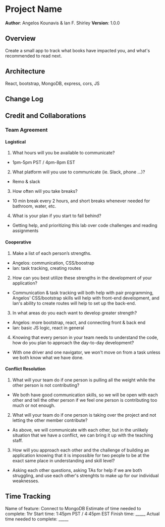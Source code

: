 # Project Name

**Author**: Angelos Kounavis & Ian F. Shirley
**Version**: 1.0.0

## Overview

Create a small app to track what books have impacted you, and what's recommended to read next.

## Architecture

React, bootstrap, MongoDB, express, cors, JS

## Change Log

## Credit and Collaborations

### Team Agreement

#### Logistical

1. What hours will you be available to communicate?
- 1pm-5pm PST / 4pm-8pm EST
2. What platform will you use to communicate (ie. Slack, phone …)?
- Remo & slack
3. How often will you take breaks?
- 10 min break every 2 hours, and short breaks whenever needed for bathroom, water, etc.
4. What is your plan if you start to fall behind?
- Getting help, and prioritizing this lab over code challenges and reading assignments

#### Cooperative

1. Make a list of each person’s strengths.
- Angelos: communication, CSS/boostrap
- Ian: task tracking, creating routes
2. How can you best utilize these strengths in the development of your application?
- Communication & task tracking will both help with pair programming, Angelos' CSS/bootstrap skills will help with front-end development, and Ian's ability to create routes will help to set up the back-end.
3. In what areas do you each want to develop greater strength?
- Angelos: more bootstrap, react, and connecting front & back end
- Ian: basic JS logic, react in general
4. Knowing that every person in your team needs to understand the code, how do you plan to approach the day-to-day development?
- With one driver and one navigator, we won't move on from a task unless we both know what we have done.

#### Conflict Resolution

1. What will your team do if one person is pulling all the weight while the other person is not contributing?
- We both have good communication skills, so we will be open with each other and tell the other person if we feel one person is contributing too much or not enough.
2. What will your team do if one person is taking over the project and not letting the other member contribute?
- As above, we will communicate with each other, but in the unlikely situation that we have a conflict, we can bring it up with the teaching staff.
3. How will you approach each other and the challenge of building an application knowing that it is impossible for two people to be at the exact same place in understanding and skill level?
- Asking each other questions, asking TAs for help if we are both struggling, and use each other's strenghts to make up for our individual weaknesses.

## Time Tracking

Name of feature: Connect to MongoDB
Estimate of time needed to complete: 1hr
Start time: 1:45pm PST / 4:45pm EST
Finish time: _____
Actual time needed to complete: _____